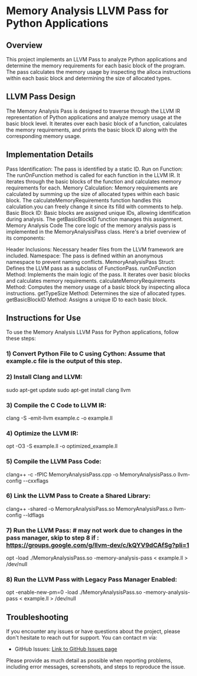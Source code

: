 # Memory Analysis LLVM Pass for Python Applications

## Overview
This project implements an LLVM Pass to analyze Python applications and determine the memory requirements for each basic block of the program. The pass calculates the memory usage by inspecting the alloca instructions within each basic block and determining the size of allocated types.

## LLVM Pass Design
The Memory Analysis Pass is designed to traverse through the LLVM IR representation of Python applications and analyze memory usage at the basic block level. It iterates over each basic block of a function, calculates the memory requirements, and prints the basic block ID along with the corresponding memory usage.

## Implementation Details
Pass Identification: The pass is identified by a static ID.
Run on Function: The runOnFunction method is called for each function in the LLVM IR. It iterates through the basic blocks of the function and calculates memory requirements for each.
Memory Calculation: Memory requirements are calculated by summing up the size of allocated types within each basic block. The calculateMemoryRequirements function handles this calculation.you can freely change it since its filld with comments to help.
Basic Block ID: Basic blocks are assigned unique IDs, allowing identification during analysis. The getBasicBlockID function manages this assignment.
Memory Analysis Code
The core logic of the memory analysis pass is implemented in the MemoryAnalysisPass class. Here's a brief overview of its components:

Header Inclusions: Necessary header files from the LLVM framework are included.
Namespace: The pass is defined within an anonymous namespace to prevent naming conflicts.
MemoryAnalysisPass Struct: Defines the LLVM pass as a subclass of FunctionPass.
runOnFunction Method: Implements the main logic of the pass. It iterates over basic blocks and calculates memory requirements.
calculateMemoryRequirements Method: Computes the memory usage of a basic block by inspecting alloca instructions.
getTypeSize Method: Determines the size of allocated types.
getBasicBlockID Method: Assigns a unique ID to each basic block.

## Instructions for Use

To use the Memory Analysis LLVM Pass for Python applications, follow these steps:

### 1) Convert Python File to C using Cython: Assume that example.c file is the output of this step.

### 2) Install Clang and LLVM:
sudo apt-get update
sudo apt-get install clang llvm

### 3) Compile the C Code to LLVM IR:
clang -S -emit-llvm example.c -o example.ll

### 4) Optimize the LLVM IR:
opt -O3 -S example.ll -o optimized_example.ll

### 5) Compile the LLVM Pass Code:
clang++ -c -fPIC MemoryAnalysisPass.cpp -o MemoryAnalysisPass.o llvm-config --cxxflags

### 6) Link the LLVM Pass to Create a Shared Library:
clang++ -shared -o MemoryAnalysisPass.so MemoryAnalysisPass.o llvm-config --ldflags

### 7) Run the LLVM Pass:   # may not work due to changes in the pass manager, skip to step 8 if : https://groups.google.com/g/llvm-dev/c/kQYV9dCAfSg?pli=1
opt -load ./MemoryAnalysisPass.so -memory-analysis-pass < example.ll > /dev/null

### 8) Run the LLVM Pass with Legacy Pass Manager Enabled:
opt -enable-new-pm=0 -load ./MemoryAnalysisPass.so -memory-analysis-pass < example.ll > /dev/null
## Troubleshooting

If you encounter any issues or have questions about the project, please don't hesitate to reach out for support. You can contact m via:

- GitHub Issues: [Link to GitHub Issues page](https://github.com/gauraviiitg/mini_llvm/issues)

Please provide as much detail as possible when reporting problems, including error messages, screenshots, and steps to reproduce the issue.
  

